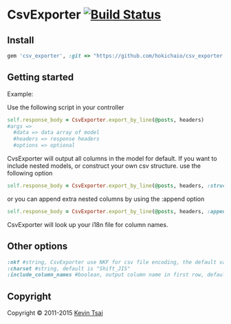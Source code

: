 # CsvExporter [![Build Status](https://travis-ci.org/hokichaio/csv_exporter.svg?branch=master)](https://travis-ci.org/hokichaio/csv_exporter)

## Install

```ruby
gem 'csv_exporter', :git => "https://github.com/hokichaio/csv_exporter.git"
```

## Getting started

Example:

Use the following script in your controller

```ruby
self.response_body = CsvExporter.export_by_line(@posts, headers)
#args =>
  #data => data array of model
  #headers => response headers
  #options => optional
```

CvsExporter will output all columns in the model for default.
If you want to include nested models, or construct your own csv structure.
use the following option

```ruby
self.response_body = CsvExporter.export_by_line(@posts, headers, :structure => ["id", "author.id", "author.name"])
```

or you can append extra nested columns by using the :append option

```ruby
self.response_body = CsvExporter.export_by_line(@posts, headers, :append => ["author.id", "author.name"])
```

CsvExporter will look up your i18n file for column names.

## Other options

```ruby
:nkf #string, CsvExporter use NKF for csv file encoding, the default value is "-s"
:charset #string, default is "Shift_JIS"
:include_column_names #boolean, output column name in first row, default is true
```

## Copyright

Copyright &copy; 2011-2015 [Kevin Tsai](http://www.facebook.com/hokichaio)
